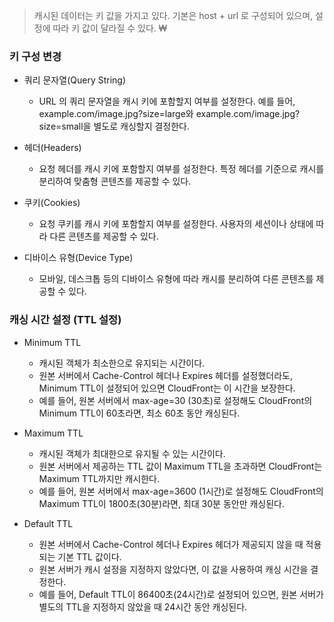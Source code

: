 

> 캐시된 데이터는 키 값을 가지고 있다. 기본은 host + url 로 구성되어 있으며, 설정에 따라 키 값이 달라질 수 있다.
₩

### 키 구성 변경

- 쿼리 문자열(Query String)
  - URL 의 쿼리 문자열을 캐시 키에 포함할지 여부를 설정한다. 예를 들어, example.com/image.jpg?size=large와 example.com/image.jpg?size=small을 별도로 캐싱할지 결정한다.

 
- 헤더(Headers)
  - 요청 헤더를 캐시 키에 포함할지 여부를 설정한다. 특정 헤더를 기준으로 캐시를 분리하여 맞춤형 콘텐츠를 제공할 수 있다.


- 쿠키(Cookies)
  - 요청 쿠키를 캐시 키에 포함할지 여부를 설정한다. 사용자의 세션이나 상태에 따라 다른 콘텐츠를 제공할 수 있다.
  

- 디바이스 유형(Device Type)
  - 모바일, 데스크톱 등의 디바이스 유형에 따라 캐시를 분리하여 다른 콘텐츠를 제공할 수 있다.


### 캐싱 시간 설정 (TTL 설정)


- Minimum TTL

  - 캐시된 객체가 최소한으로 유지되는 시간이다.
  - 원본 서버에서 Cache-Control 헤더나 Expires 헤더를 설정했더라도, Minimum TTL이 설정되어 있으면 CloudFront는 이 시간을 보장한다.
  - 예를 들어, 원본 서버에서 max-age=30 (30초)로 설정해도 CloudFront의 Minimum TTL이 60초라면, 최소 60초 동안 캐싱된다.


- Maximum TTL
  - 캐시된 객체가 최대한으로 유지될 수 있는 시간이다.
  - 원본 서버에서 제공하는 TTL 값이 Maximum TTL을 초과하면 CloudFront는 Maximum TTL까지만 캐시한다.
  - 예를 들어, 원본 서버에서 max-age=3600 (1시간)로 설정해도 CloudFront의 Maximum TTL이 1800초(30분)라면, 최대 30분 동안만 캐싱된다.


- Default TTL
  - 원본 서버에서 Cache-Control 헤더나 Expires 헤더가 제공되지 않을 때 적용되는 기본 TTL 값이다.
  - 원본 서버가 캐시 설정을 지정하지 않았다면, 이 값을 사용하여 캐싱 시간을 결정한다.
  - 예를 들어, Default TTL이 86400초(24시간)로 설정되어 있으면, 원본 서버가 별도의 TTL을 지정하지 않았을 때 24시간 동안 캐싱된다.

### 